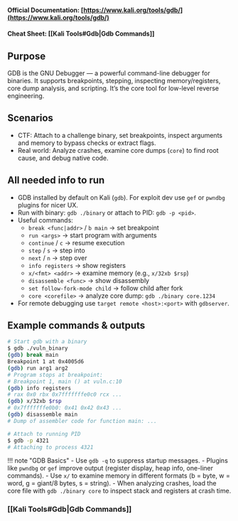 #### Official Documentation: [https://www.kali.org/tools/gdb/](https://www.kali.org/tools/gdb/)
#### Cheat Sheet: [[Kali Tools#Gdb|Gdb Commands]]
## Purpose
GDB is the GNU Debugger — a powerful command-line debugger for binaries. It supports breakpoints, stepping, inspecting memory/registers, core dump analysis, and scripting. It’s the core tool for low-level reverse engineering.

## Scenarios
- CTF: Attach to a challenge binary, set breakpoints, inspect arguments and memory to bypass checks or extract flags.  
- Real world: Analyze crashes, examine core dumps (`core`) to find root cause, and debug native code.

## All needed info to run
- GDB installed by default on Kali (`gdb`). For exploit dev use `gef` or `pwndbg` plugins for nicer UX.  
- Run with binary: `gdb ./binary` or attach to PID: `gdb -p <pid>`.  
- Useful commands:
  - `break <func|addr>` / `b main` → set breakpoint  
  - `run <args>` → start program with arguments  
  - `continue` / `c` → resume execution  
  - `step` / `s` → step into  
  - `next` / `n` → step over  
  - `info registers` → show registers  
  - `x/<fmt> <addr>` → examine memory (e.g., `x/32xb $rsp`)  
  - `disassemble <func>` → show disassembly  
  - `set follow-fork-mode child` → follow child after fork  
  - `core <corefile>` → analyze core dump: `gdb ./binary core.1234`
- For remote debugging use `target remote <host>:<port>` with `gdbserver`.

## Example commands & outputs
```bash
# Start gdb with a binary
$ gdb ./vuln_binary
(gdb) break main
Breakpoint 1 at 0x4005d6
(gdb) run arg1 arg2
# Program stops at breakpoint:
# Breakpoint 1, main () at vuln.c:10
(gdb) info registers
# rax 0x0 rbx 0x7fffffffe0c0 rcx ...
(gdb) x/32xb $rsp
# 0x7fffffffe0b0: 0x41 0x42 0x43 ...
(gdb) disassemble main
# Dump of assembler code for function main: ...

# Attach to running PID
$ gdb -p 4321
# Attaching to process 4321
```

!!! note "GDB Basics"
	- Use `gdb -q` to suppress startup messages.
	- Plugins like `pwndbg` or `gef` improve output (register display, heap info, one-liner commands).
	- Use `x/` to examine memory in different formats (b = byte, w = word, g = giant/8 bytes, s = string).
	- When analyzing crashes, load the core file with `gdb ./binary core` to inspect stack and registers at crash time.


### [[Kali Tools#Gdb|Gdb Commands]]